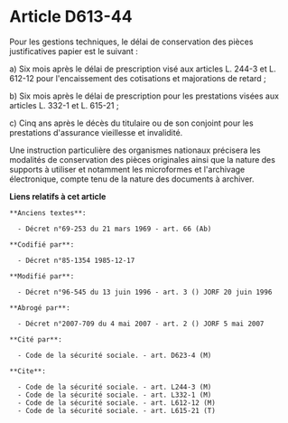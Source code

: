 # Article D613-44

Pour les gestions techniques, le délai de conservation des pièces justificatives papier est le suivant :

a) Six mois après le délai de prescription visé aux articles L. 244-3 et L. 612-12 pour l'encaissement des cotisations et
majorations de retard ;

b) Six mois après le délai de prescription pour les prestations visées aux articles L. 332-1 et L. 615-21 ;

c) Cinq ans après le décès du titulaire ou de son conjoint pour les prestations d'assurance vieillesse et invalidité.

Une instruction particulière des organismes nationaux précisera les modalités de conservation des pièces originales ainsi que
la nature des supports à utiliser et notamment les microformes et l'archivage électronique, compte tenu de la nature des
documents à archiver.

**Liens relatifs à cet article**

	**Anciens textes**:

	  - Décret n°69-253 du 21 mars 1969 - art. 66 (Ab)

	**Codifié par**:

	  - Décret n°85-1354 1985-12-17

	**Modifié par**:

	  - Décret n°96-545 du 13 juin 1996 - art. 3 () JORF 20 juin 1996

	**Abrogé par**:

	  - Décret n°2007-709 du 4 mai 2007 - art. 2 () JORF 5 mai 2007

	**Cité par**:

	  - Code de la sécurité sociale. - art. D623-4 (M)

	**Cite**:

	  - Code de la sécurité sociale. - art. L244-3 (M)
	  - Code de la sécurité sociale. - art. L332-1 (M)
	  - Code de la sécurité sociale. - art. L612-12 (M)
	  - Code de la sécurité sociale. - art. L615-21 (T)
